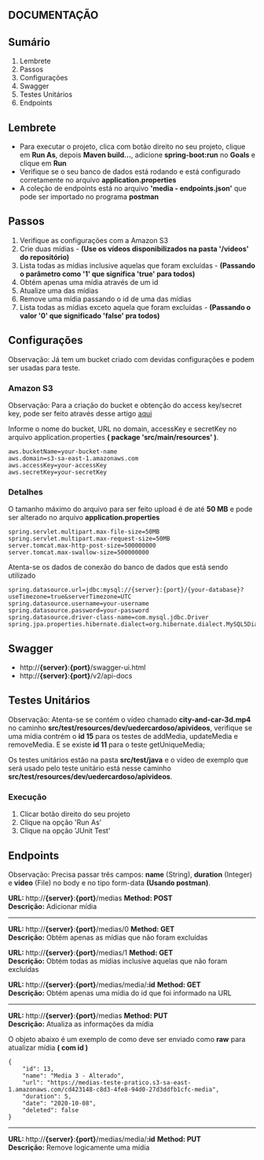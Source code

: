 ## DOCUMENTAÇÃO

<h2>Sumário</h2>
<ol>
  <li>Lembrete</li>
  <li>Passos</li>
  <li>Configurações</li>
  <li>Swagger</li>
  <li>Testes Unitários</li>
  <li>Endpoints</li>
</ol>

<h2>Lembrete</h2> 

<ul>
  <li>Para executar o projeto, clica com botão direito no seu projeto, clique em <b>Run As</b>, depois <b>Maven build...</b>, adicione <b>spring-boot:run</b> no <b>Goals</b> e clique em <b>Run</b></li>
  <li>Verifique se o seu banco de dados está rodando e está configurado corretamente no arquivo <b>application.properties</b></li>
  <li>A coleção de endpoints está no arquivo <b>'media - endpoints.json'</b> que pode ser importado no programa <b>postman</b></li>
</ul>


<h2>Passos</h2>

<ol>
  <li>Verifique as configurações com a Amazon S3</li>
  <li>Crie duas mídias - <b>(Use os vídeos disponibilizados na pasta '/videos' do repositório)</b></li>
  <li>Lista todas as mídias inclusive aquelas que foram excluídas - <b>(Passando o parâmetro como '1' que significa 'true' para todos)</b></li>
  <li>Obtém apenas uma mídia através de um id</li>
  <li>Atualize uma das mídias</li>
  <li>Remove uma mídia passando o id de uma das mídias</li>
  <li>Lista todas as mídias exceto aquela que foram excluídas - <b>(Passando o valor '0' que significado 'false' pra todos)</b></li>
</ol>


<h2>Configurações</h2>

Observação: Já tem um bucket criado com devidas configurações e podem ser usadas para teste.

<h3>Amazon S3</h3>

Observação: Para a criação do bucket e obtenção do access key/secret key, pode ser feito através desse artigo <a href="https://medium.com/@shamnad.p.s/how-to-create-an-s3-bucket-and-aws-access-key-id-and-secret-access-key-for-accessing-it-5653b6e54337">aqui</a>

Informe o nome do bucket, URL no domain, accessKey e secretKey no arquivo application.properties <b>( package 'src/main/resources' )</b>.
```
aws.bucketName=your-bucket-name
aws.domain=s3-sa-east-1.amazonaws.com
aws.accessKey=your-accessKey
aws.secretKey=your-secretKey
```

<h3>Detalhes</h3>

<p>

O tamanho máximo do arquivo para ser feito upload é de até <b>50 MB</b> e pode ser alterado no arquivo <b>application.properties</b>
```
spring.servlet.multipart.max-file-size=50MB
spring.servlet.multipart.max-request-size=50MB
server.tomcat.max-http-post-size=500000000
server.tomcat.max-swallow-size=500000000
```
</p>

<p>

Atenta-se os dados de conexão do banco de dados que está sendo utilizado
```
spring.datasource.url=jdbc:mysql://{server}:{port}/{your-database}?useTimezone=true&serverTimezone=UTC
spring.datasource.username=your-username
spring.datasource.password=your-password
spring.datasource.driver-class-name=com.mysql.jdbc.Driver
spring.jpa.properties.hibernate.dialect=org.hibernate.dialect.MySQL5Dialect
```
</p>
	

<h2>Swagger</h2>

<ul>
	<li>http://<b>{server}</b>:<b>{port}</b>/swagger-ui.html</li>
	<li>http://<b>{server}</b>:<b>{port}</b>/v2/api-docs</li>
</ul>


<h2>Testes Unitários</h2>

Observação: Atenta-se se contém o vídeo chamado <b>city-and-car-3d.mp4</b> no caminho <b>src/test/resources/dev/uedercardoso/apivideos</b>, verifique se uma mídia contrém o <b>id 15</b> para os testes de addMedia, updateMedia e removeMedia. E se existe <b>id 11</b> para o teste getUniqueMedia; 

Os testes unitários estão na pasta <b>src/test/java</b> e o vídeo de exemplo que será usado pelo teste unitário está nesse caminho <b>src/test/resources/dev/uedercardoso/apivideos</b>.

<h3>Execução</h3>
<ol>
  <li>Clicar botão direito do seu projeto</li>
  <li>Clique na opção 'Run As'</li> 
  <li>Clique na opção 'JUnit Test'</li>
</ol>

<h2>Endpoints</h2>

Observação: Precisa passar três campos: <b>name</b> (String), <b>duration</b> (Integer) e <b>video</b> (File) no body e no tipo form-data <b>(Usando postman)</b>.

<b>URL: </b> http://<b>{server}</b>:<b>{port}</b>/medias      <b>Method: POST</b>
<br /> <b>Descrição:</b> Adicionar mídia

<hr />

<b>URL: </b> http://<b>{server}</b>:<b>{port}</b>/medias/0      <b>Method: GET</b>
<br /> <b>Descrição:</b> Obtém apenas as mídias que não foram excluídas

<b>URL: </b> http://<b>{server}</b>:<b>{port}</b>/medias/1      <b>Method: GET</b>
<br /> <b>Descrição:</b> Obtém todas as mídias inclusive aquelas que não foram excluídas

<b>URL: </b> http://<b>{server}</b>:<b>{port}</b>/medias/media/<b>:id</b>      <b>Method: GET</b>
<br /> <b>Descrição:</b> Obtém apenas uma mídia do id que foi informado na URL

<hr />

<b>URL: </b> http://<b>{server}</b>:<b>{port}</b>/medias      <b>Method: PUT</b>
<br /> <b>Descrição:</b> Atualiza as informações da mídia

O objeto abaixo é um exemplo de como deve ser enviado como <b>raw</b> para atualizar mídia <b>( com id )</b>
```
{
	"id": 13,
	"name": "Media 3 - Alterado",
	"url": "https://medias-teste-pratico.s3-sa-east-1.amazonaws.com/cd423148-c8d3-4fe8-94d0-27d3ddfb1cfc-media",
	"duration": 5,
	"date": "2020-10-08",
	"deleted": false
}
```

<hr />

<b>URL: </b> http://<b>{server}</b>:<b>{port}</b>/medias/media/<b>:id</b>      <b>Method: PUT</b>
<br /> <b>Descrição:</b> Remove logicamente uma mídia





